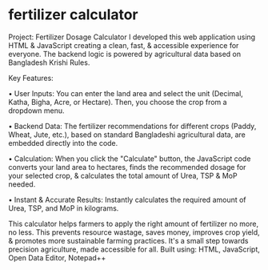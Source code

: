 # fertilizer calculator
Project: Fertilizer Dosage Calculator
I developed this web application using HTML & JavaScript creating a clean, fast, & accessible experience for everyone. The backend logic is powered by agricultural data based on Bangladesh Krishi Rules.

Key Features:

• User Inputs: You can enter the land area and select the unit (Decimal, Katha, Bigha, Acre, or Hectare). Then, you choose the crop from a dropdown menu.

• Backend Data: The fertilizer recommendations for different crops (Paddy, Wheat, Jute, etc.), based on standard Bangladeshi agricultural data, are embedded directly into the code.

• Calculation: When you click the "Calculate" button, the JavaScript code converts your land area to hectares, finds the recommended dosage for your selected crop, & calculates the total amount of Urea, TSP & MoP needed.

• Instant & Accurate Results: Instantly calculates the required amount of Urea, TSP, and MoP in kilograms.

This calculator helps farmers to apply the right amount of fertilizer no more, no less. This prevents resource wastage, saves money, improves crop yield, & promotes more sustainable farming practices. It's a small step towards precision agriculture, made accessible for all.
Built using: HTML, JavaScript, Open Data Editor, Notepad++
